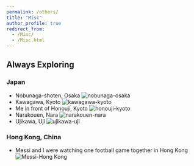 ```yaml
---
permalink: /others/
title: "Misc"
author_profile: true
redirect_from: 
  - /Misc/
  - /Misc.html
---
```


## Always Exploring

### Japan

- Nobunaga-shoten, Osaka
![nobunaga-osaka](http://cheungsiupaang.github.io/images/2024-osaka-nobunagashoten.png)
- Kawagawa, Kyoto
![kawagawa-kyoto](http://cheungsiupaang.github.io/images/2024-kyoto-kawagawa.png)
- Me in front of Honouji, Kyoto
![honouji-kyoto](http://cheungsiupaang.github.io/images/2024-kyoto-honouji.png)
- Narakouen, Nara
![narakouen-nara](http://cheungsiupaang.github.io/images/2024-nara.png)
- Ujikawa, Uji
![ujikawa-uji](http://cheungsiupaang.github.io/images/2024-uji-ujikawa.png)

### Hong Kong, China

- Messi and I were watching one football game together in Hong Kong
![Messi-Hong Kong](http://cheungsiupaang.github.io/images/2024-hk-messi.png)
<!-- - Me on Sunwui Road, Hong Kong
![Sanwui-Hong Kong](http://cheungsiupaang.github.io/images/2024-hk-sanwuiroad.png) -->
